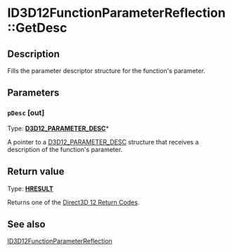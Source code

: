 # ID3D12FunctionParameterReflection::GetDesc

## Description

Fills the parameter descriptor structure for the function's parameter.

## Parameters

### `pDesc` [out]

Type: **[D3D12_PARAMETER_DESC](https://learn.microsoft.com/windows/desktop/api/d3d12shader/ns-d3d12shader-d3d12_parameter_desc)***

A pointer to a [D3D12_PARAMETER_DESC](https://learn.microsoft.com/windows/desktop/api/d3d12shader/ns-d3d12shader-d3d12_parameter_desc) structure that receives a description of the function's parameter.

## Return value

Type: **[HRESULT](https://learn.microsoft.com/windows/win32/com/structure-of-com-error-codes)**

Returns one of the [Direct3D 12 Return Codes](https://learn.microsoft.com/windows/desktop/direct3d12/d3d12-graphics-reference-returnvalues).

## See also

[ID3D12FunctionParameterReflection](https://learn.microsoft.com/windows/desktop/api/d3d12shader/nn-d3d12shader-id3d12functionparameterreflection)